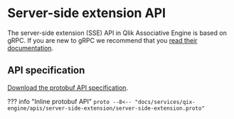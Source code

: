 # Server-side extension API

The server-side extension (SSE) API in Qlik Associative Engine is based on gRPC.
If you are new to gRPC we recommend that you [read their documentation](https://grpc.io/docs/).

## API specification

[Download the protobuf API specification](server-side-extension.proto).

??? info "Inline protobuf API"
    ```proto
    --8<-- "docs/services/qix-engine/apis/server-side-extension/server-side-extension.proto"
    ```
